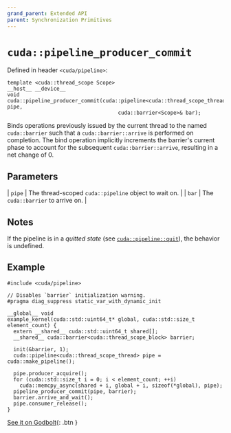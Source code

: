 ```yaml
---
grand_parent: Extended API
parent: Synchronization Primitives
---
```


# `cuda::pipeline_producer_commit`

Defined in header `<cuda/pipeline>`:

```cuda
template <cuda::thread_scope Scope>
__host__ __device__
void cuda::pipeline_producer_commit(cuda::pipeline<cuda::thread_scope_thread>& pipe,
                                    cuda::barrier<Scope>& bar);
```

Binds operations previously issued by the current thread to the named
  `cuda::barrier` such that a `cuda::barrier::arrive` is performed on completion.
The bind operation implicitly increments the barrier's current phase to account
  for the subsequent `cuda::barrier::arrive`, resulting in a net change of 0.

## Parameters

| `pipe` | The thread-scoped `cuda::pipeline` object to wait on. |
| `bar`  | The `cuda::barrier` to arrive on.                     |

## Notes

If the pipeline is in a _quitted state_ (see [`cuda::pipeline::quit`]), the
  behavior is undefined.

## Example

```cuda
#include <cuda/pipeline>

// Disables `barrier` initialization warning.
#pragma diag_suppress static_var_with_dynamic_init

__global__ void
example_kernel(cuda::std::uint64_t* global, cuda::std::size_t element_count) {
  extern __shared__ cuda::std::uint64_t shared[];
  __shared__ cuda::barrier<cuda::thread_scope_block> barrier;

  init(&barrier, 1);
  cuda::pipeline<cuda::thread_scope_thread> pipe = cuda::make_pipeline();

  pipe.producer_acquire();
  for (cuda::std::size_t i = 0; i < element_count; ++i)
    cuda::memcpy_async(shared + i, global + i, sizeof(*global), pipe);
  pipeline_producer_commit(pipe, barrier);
  barrier.arrive_and_wait();
  pipe.consumer_release();
}
```

[See it on Godbolt](https://godbolt.org/z/sGzKe9obf){: .btn }


[`cuda::pipeline::quit`]: ./pipeline/quit.md

